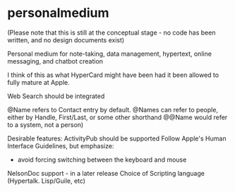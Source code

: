 # personalmedium

(Please note that this is still at the conceptual stage - no code has been written, and no design documents exist)

Personal medium for note-taking, data management, hypertext, online messaging, and chatbot creation

I think of this as what HyperCard might have been had it been allowed to fully mature at Apple.

Web Search should be integrated

@Name refers to Contact entry by default.
@Names can refer to people, either by Handle, First/Last, or some other shorthand
@@Name would refer to a system, not a person)


Desirable features:
ActivityPub should be supported
Follow Apple's Human Interface Guidelines, but emphasize:
- avoid forcing switching between the keyboard and mouse

NelsonDoc support - in a later release
Choice of Scripting language
(Hypertalk. Lisp/Guile, etc)


